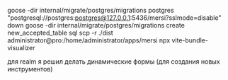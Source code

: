 goose -dir internal/migrate/postgres/migrations postgres "postgresql://postgres:postgres@127.0.0.1:5436/mersi?sslmode=disable" down
goose -dir internal/migrate/postgres/migrations create new_accepted_table sql
scp -r ./dist administrator@pro:/home/administrator/apps/mersi
npx vite-bundle-visualizer

для realm я решил делать динамические формы (для создания новых инструментов)

